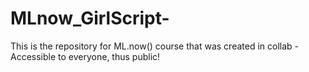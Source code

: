 # MLnow_GirlScript-
This is the repository for ML.now() course that was created in collab - Accessible to everyone, thus public!
